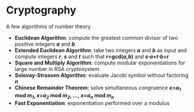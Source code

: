 # Cryptography
A few algorithms of number theory

* **Euclidean Algorithm**: compute the greatest common divisor of two positive integers ***a*** and ***b***
* **Extended Euclidean Algorithm**: take two integers ***a*** and ***b*** as input and compute integers ***r***, ***s*** and ***t*** such that ***r*=gcd(*a*,*b*)** and ***s*&sdot;*a*+*t*&sdot;*b*=r**
* **Square and Multiply Algorithm**: compute modular exponentiations for large number in RSA cryptosystem
* **Solovay-Strassen Algorithm**: evaluate Jacobi symbol without factoring ***n***
* **Chinese Remainder Theorem**: solve simultaneous congruence ***x*=*a<sub>1</sub>* mod *m<sub>1</sub>*, *x*=*a<sub>2</sub>* mod *m<sub>2</sub>*, ..., *x*=*a<sub>n</sub>* mod *m<sub>n</sub>***
* **Fast Exponentiation**: exponentiation performed over a modulus
